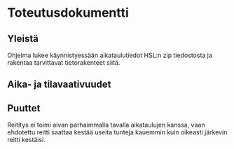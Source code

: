 # Toteutusdokumentti

## Yleistä
Ohjelma lukee käynnistyessään aikataulutiedot HSL:n zip tiedostosta ja rakentaa tarvittavat tietorakenteet siitä.

## Aika- ja tilavaativuudet

## Puuttet
Reititys ei toimi aivan parhaimmalla tavalla aikataulujen kanssa, vaan ehdotettu reitti saattaa kestää useita tunteja kauemmin kuin oikeasti järkevin reitti kestäisi.

